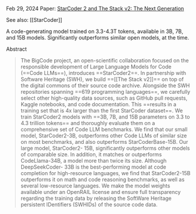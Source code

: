 Feb 29, 2024
Paper: [StarCoder 2 and The Stack v2: The Next Generation](https://arxiv.org/abs/2402.19173)

See also: [[StarCoder]]

A code-generating model trained on 3.3-4.3T tokens, available in 3B, 7B, and 15B models.
Significantly outperforms similar open models, at the time.

Abstract
> The BigCode project, an open-scientific collaboration focused on the responsible development of Large Language Models for Code (==Code LLMs==), introduces ==StarCoder2==. In partnership with Software Heritage (SWH), we build ==[[The Stack v2]]== on top of the digital commons of their source code archive. Alongside the SWH repositories spanning ==619 programming languages==, we carefully select other high-quality data sources, such as GitHub pull requests, Kaggle notebooks, and code documentation. This ==results in a training set that is 4x larger than the first StarCoder dataset==. We train StarCoder2 models with ==3B, 7B, and 15B parameters on 3.3 to 4.3 trillion tokens== and thoroughly evaluate them on a comprehensive set of Code LLM benchmarks. We find that our small model, StarCoder2-3B, outperforms other Code LLMs of similar size on most benchmarks, and also outperforms StarCoderBase-15B. Our large model, StarCoder2- 15B, significantly outperforms other models of comparable size. In addition, it matches or outperforms CodeLlama-34B, a model more than twice its size. Although DeepSeekCoder- 33B is the best-performing model at code completion for high-resource languages, we find that StarCoder2-15B outperforms it on math and code reasoning benchmarks, as well as several low-resource languages. We make the model weights available under an OpenRAIL license and ensure full transparency regarding the training data by releasing the SoftWare Heritage persistent IDentifiers (SWHIDs) of the source code data.